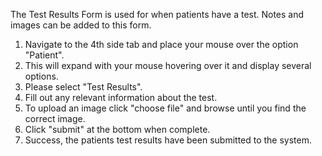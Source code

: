 The Test Results Form is used for when patients have a test. Notes and images can be added to this form.  
1. Navigate to the 4th side tab and place your mouse over the option "Patient".
2. This will expand with your mouse hovering over it and display several options.
3. Please select "Test Results". 
4. Fill out any relevant information about the test. 
5. To upload an image click "choose file" and browse until you find the correct image. 
5. Click "submit" at the bottom when complete.
6. Success, the patients test results have been submitted to the system.   